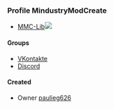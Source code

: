 ### Profile MindustryModCreate
* [MMC-Lib](https://github.com/MindustryModCreate/MMC-Lib)[![](https://jitpack.io/v/paulieg626/test-lib.svg)](https://jitpack.io/#paulieg626/test-lib)

#### Groups
- [VKontakte](https://vk.com/mindustry_mod_create)
- [Discord](https://discord.gg/vyVkW9Y)

#### Created
- Owner [paulieg626](https://github.com/paulieg626)
